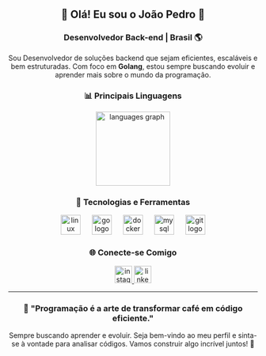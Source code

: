 <h2 align="center">👋 Olá! Eu sou o João Pedro 🚀</h2>

<h3 align="center">Desenvolvedor Back-end | Brasil 🌎</h3>

<div align="center">
  <p>Sou Desenvolvedor de soluções backend que sejam eficientes, escaláveis e bem estruturadas. Com foco em <b>Golang</b>, estou sempre buscando evoluir e aprender mais sobre o mundo da programação.</p>
</div>

###

<div align="center">
  <h3>📊 Principais Linguagens</h3>
  <img src="https://github-readme-stats.vercel.app/api/top-langs?username=Garbelin3&locale=en&hide_title=false&layout=compact&card_width=320&langs_count=5&theme=dracula&hide_border=false" height="150" alt="languages graph"  />
</div>

###

<h3 align="center">🔧 Tecnologias e Ferramentas</h3>
<div align="center">
  <img src="https://cdn.jsdelivr.net/gh/devicons/devicon/icons/linux/linux-original.svg" height="40" alt="linux logo"  />
  <img width="15" />
  <img src="https://cdn.jsdelivr.net/gh/devicons/devicon/icons/go/go-original.svg" height="40" alt="go logo"  />
  <img width="15" />
  <img src="https://cdn.jsdelivr.net/gh/devicons/devicon/icons/docker/docker-original.svg" height="40" alt="docker logo"  />
  <img width="15" />
  <img src="https://cdn.jsdelivr.net/gh/devicons/devicon/icons/mysql/mysql-original.svg" height="40" alt="mysql logo"  />
  <img width="15" />
  <img src="https://cdn.jsdelivr.net/gh/devicons/devicon/icons/git/git-original.svg" height="40" alt="git logo"  />
</div>

### 

<h3 align="center">🌐 Conecte-se Comigo</h3>
<div align="center">
  <a href="https://www.instagram.com/garbeline.exe/" target="_blank">
    <img src="https://img.shields.io/static/v1?message=Instagram&logo=instagram&label=&color=E4405F&logoColor=white&labelColor=&style=for-the-badge" height="35" alt="instagram logo"  />
  </a>
  <a href="https://www.linkedin.com/in/jo%C3%A3o-pedro-garbeline-3a8814208/" target="_blank">
    <img src="https://img.shields.io/static/v1?message=LinkedIn&logo=linkedin&label=&color=0077B5&logoColor=white&labelColor=&style=for-the-badge" height="35" alt="linkedin logo"  />
  </a>
</div>

---

<div align="center">
  <h3>💬 "Programação é a arte de transformar café em código eficiente."</h3>
  <p>Sempre buscando aprender e evoluir. Seja bem-vindo ao meu perfil e sinta-se à vontade para analisar códigos. Vamos construir algo incrível juntos! 🚀</p>
</div>
